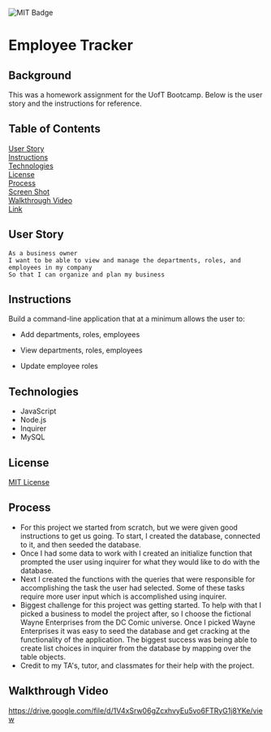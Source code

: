 ![MIT Badge](https://img.shields.io/badge/License-MIT-green)

# Employee Tracker

## Background

This was a homework assignment for the UofT Bootcamp.  Below is the user story and the instructions for reference.

## Table of Contents
[User Story](#user-story)\
[Instructions](#instructions)\
[Technologies](#technologies)\
[License](#license)\
[Process](#process)\
[Screen Shot](#screen-shot)\
[Walkthrough Video](#walkthrough-video)\
[Link](#link)


## User Story

```
As a business owner
I want to be able to view and manage the departments, roles, and employees in my company
So that I can organize and plan my business
```

## Instructions

Build a command-line application that at a minimum allows the user to:

  * Add departments, roles, employees

  * View departments, roles, employees

  * Update employee roles

## Technologies

* JavaScript
* Node.js
* Inquirer
* MySQL

## License

[MIT License](https://choosealicense.com/licenses/mit/)

## Process

* For this project we started from scratch, but we were given good instructions to get us going.  To start, I created the database, connected to it, and then seeded the database.
* Once I had some data to work with I created an initialize function that prompted the user using inquirer for what they would like to do with the database.
* Next I created the functions with the queries that were responsible for accomplishing the task the user had selected.  Some of these tasks require more user input which is accomplished using inquirer.
* Biggest challenge for this project was getting started.  To help with that I picked a business to model the project after, so I choose the fictional Wayne Enterprises from the DC Comic universe.  Once I picked Wayne Enterprises it was easy to seed the database and get cracking at the functionality of the application.  The biggest success was being able to create list choices in inquirer from the database by mapping over the table objects.
* Credit to my TA's, tutor, and classmates for their help with the project.

## Walkthrough Video

https://drive.google.com/file/d/1V4xSrw06gZcxhvyEu5vo6FTRyG1j8YKe/view